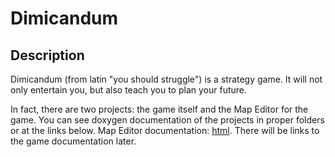 # Dimicandum

## Description
Dimicandum (from latin "you should struggle") is a strategy game. 
It will not only entertain you, but also teach you to plan your future.

In fact, there are two projects: the game itself and the Map Editor for the game. 
You can see doxygen documentation of the projects in proper folders or at the links below.
Map Editor documentation: [html](file:///home/kostya/Dimicandum/documentation/Map_Editor/html/index.html). There will be links to the game documentation later. 
